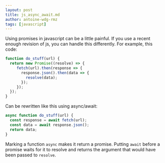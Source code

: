 ```yaml
---
layout: post
title: js_async_await.md
author: antoine-wdg-rmz
tags: [javascript]
---
```


Using promises in javascript can be a little painful.
If you use a recent enough revision of js, you can handle this differently.
For example, this code:

```js
function do_stuff(url) {
  return new Promise((resolve) => {
     fetch(url).then(response => {
       response.json().then(data => {
         resolve(data);
       });
     });
  });
}
```

Can be rewritten like this using async/await:
```js
async function do_stuff(url) {
  const response = await fetch(url);
  const data = await response.json();
  return data;
}
```

Marking a function `async` makes it return a promise. 
Putting `await` before a promise waits for it to resolve and returns 
the argument that would have been passed to `resolve`.

